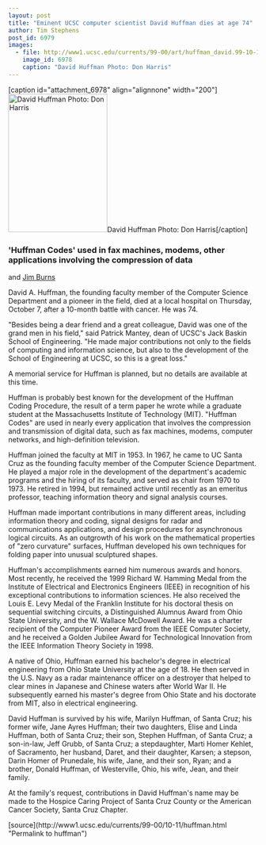 ```yaml
---
layout: post
title: "Eminent UCSC computer scientist David Huffman dies at age 74"
author: Tim Stephens
post_id: 6979
images:
  - file: http://www1.ucsc.edu/currents/99-00/art/huffman_david.99-10-11.jpg
    image_id: 6978
    caption: "David Huffman Photo: Don Harris"
---
```


[caption id="attachment_6978" align="alignnone" width="200"]<a href="http://localhost/mysite/wp-content/uploads/1999/10/huffman_david.99-10-11.jpg"><img class="size-full wp-image-6978" src="http://localhost/mysite/wp-content/uploads/1999/10/huffman_david.99-10-11.jpg" alt="David Huffman Photo: Don Harris" width="200" height="279" /></a>David Huffman Photo: Don Harris[/caption]
<h3>
  'Huffman Codes' used in fax machines, modems, other applications involving the compression of data
</h3>
<p>
  and <a href="mailto:jrburns@cats.ucsc.edu">Jim Burns</a>
</p>
<p>
  David A. Huffman, the founding faculty member of the Computer Science Department and a pioneer in the field, died at a local hospital on Thursday, October 7, after a 10-month battle with cancer. He was 74.
</p>"Besides being a dear friend and a great colleague, David was one of the grand men in his field," said Patrick Mantey, dean of UCSC's Jack Baskin School of Engineering. "He made major contributions not only to the fields of computing and information science, but also to the development of the School of Engineering at UCSC, so this is a great loss."
<p>
  A memorial service for Huffman is planned, but no details are available at this time.
</p>
<p>
  Huffman is probably best known for the development of the Huffman Coding Procedure, the result of a term paper he wrote while a graduate student at the Massachusetts Institute of Technology (MIT). "Huffman Codes" are used in nearly every application that involves the compression and transmission of digital data, such as fax machines, modems, computer networks, and high-definition television.
</p>
<p>
  Huffman joined the faculty at MIT in 1953. In 1967, he came to UC Santa Cruz as the founding faculty member of the Computer Science Department. He played a major role in the development of the department's academic programs and the hiring of its faculty, and served as chair from 1970 to 1973. He retired in 1994, but remained active until recently as an emeritus professor, teaching information theory and signal analysis courses.
</p>
<p>
  Huffman made important contributions in many different areas, including information theory and coding, signal designs for radar and communications applications, and design procedures for asynchronous logical circuits. As an outgrowth of his work on the mathematical properties of "zero curvature" surfaces, Huffman developed his own techniques for folding paper into unusual sculptured shapes.
</p>
<p>
  Huffman's accomplishments earned him numerous awards and honors. Most recently, he received the 1999 Richard W. Hamming Medal from the Institute of Electrical and Electronics Engineers (IEEE) in recognition of his exceptional contributions to information sciences. He also received the Louis E. Levy Medal of the Franklin Institute for his doctoral thesis on sequential switching circuits, a Distinguished Alumnus Award from Ohio State University, and the W. Wallace McDowell Award. He was a charter recipient of the Computer Pioneer Award from the IEEE Computer Society, and he received a Golden Jubilee Award for Technological Innovation from the IEEE Information Theory Society in 1998.
</p>
<p>
  A native of Ohio, Huffman earned his bachelor's degree in electrical engineering from Ohio State University at the age of 18. He then served in the U.S. Navy as a radar maintenance officer on a destroyer that helped to clear mines in Japanese and Chinese waters after World War II. He subsequently earned his master's degree from Ohio State and his doctorate from MIT, also in electrical engineering.
</p>
<p>
  David Huffman is survived by his wife, Marilyn Huffman, of Santa Cruz; his former wife, Jane Ayres Huffman; their two daughters, Elise and Linda Huffman, both of Santa Cruz; their son, Stephen Huffman, of Santa Cruz; a son-in-law, Jeff Grubb, of Santa Cruz; a stepdaughter, Marti Homer Kehlet, of Sacramento, her husband, Daret, and their daughter, Karsen; a stepson, Darin Homer of Prunedale, his wife, Jane, and their son, Ryan; and a brother, Donald Huffman, of Westerville, Ohio, his wife, Jean, and their family.
</p>
<p>
  At the family's request, contributions in David Huffman's name may be made to the Hospice Caring Project of Santa Cruz County or the American Cancer Society, Santa Cruz Chapter.
</p>
<p>

</p>
[source](http://www1.ucsc.edu/currents/99-00/10-11/huffman.html "Permalink to huffman")
